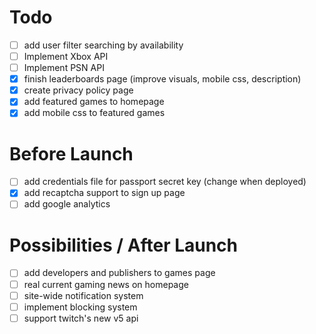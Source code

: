 # Todo
- [ ] add user filter searching by availability
- [ ] Implement Xbox API
- [ ] Implement PSN API
- [X] finish leaderboards page (improve visuals, mobile css, description)
- [X] create privacy policy page
- [X] add featured games to homepage
- [X] add mobile css to featured games

# Before Launch
- [ ] add credentials file for passport secret key (change when deployed)
- [X] add recaptcha support to sign up page
- [ ] add google analytics

# Possibilities / After Launch
- [ ] add developers and publishers to games page
- [ ] real current gaming news on homepage
- [ ] site-wide notification system
- [ ] implement blocking system
- [ ] support twitch's new v5 api
